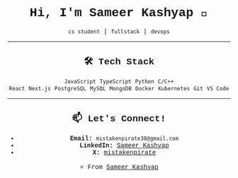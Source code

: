 <div style="font-family: 'Courier New', monospace; text-align: center;">

# Hi, I'm Sameer Kashyap 👋  
`cs student` | `fullstack` | `devops`

---

## 🛠️ Tech Stack

`JavaScript` `TypeScript` `Python` `C/C++`  
`React` `Next.js`
`PostgreSQL` `MySQL` `MongoDB`
`Docker` `Kubernetes` `Git` `VS Code`

---

## 📫 Let's Connect!  
- **Email:** `mistakenpirate38@gmail.com`  
- **LinkedIn:** [Sameer Kashyap](https://linkedin.com/in/sameer-kashyap)  
- **X:** [mistakenpirate](https://x.com/scaptera1)  

⭐️ From [Sameer Kashyap](https://github.com/mistakenpirate)

</div>
